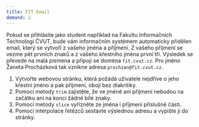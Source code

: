 ```yaml
---
title: FIT Email
demand: 2
---
```


Pokud se přihlásíte jako student například na Fakultu Informačních Technologí ČVUT, bude vám informačním systémem automaticky přidělen email, který se vytvoří z vašeho jména a příjmení. Z vašeho příjmení se vezme pět prvních znaků a z vašeho křestního jména první tři. Výsledek se převede na malá písmena a připojí se doména `fit.cvut.cz`. Pro jméno Žaneta Procházková tak vznikne adresa `prochzan@fit.cvut.cz`.

1. Vytvořte webovou stránku, která požádá uživatele nejdříve o jeho křestní jméno a pak příjmení, obojí bez diakritiky. 
1. Pomocí metody `trim` zajistěte, že ve jméně ani příjmení nebudou na začátku ani na konci žádné bílé znaky. 
1. Pomocí metody `slice` vyřízněte ze jména i příjmení příslušné části.
1. Pomocí interpolace řetězců sestavte výslednou adresu a vypište ji do stránky.
